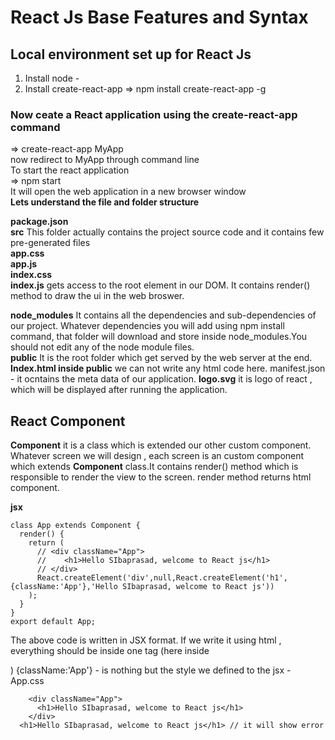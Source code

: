 # React Js Base Features and Syntax  
  
## Local environment set up for React Js  
1. Install node -  
2. Install create-react-app => npm install create-react-app -g   
  
### Now ceate a React application using the create-react-app command  
=> create-react-app MyApp  
now redirect to MyApp through command line  
To start the react application  
=> npm start  
It will open the web application in a new browser window  
**Lets understand the file and folder structure**  
  
**package.json**  
**src** This folder actually contains the project source code and it contains few pre-generated files  
**app.css**  
**app.js**  
**index.css**  
**index.js**  gets access to the root element in our DOM. It contains render() method to draw the ui in the web broswer.  

**node_modules**  It contains all the dependencies and sub-dependencies of our project. Whatever dependencies you will add using npm install command, that folder will download and store inside node_modules.You should not edit any of the node module files.  
**public** It is the root folder which get served by the web server at the end.  
**Index.html inside public**  we can not write any html code here. 
manifest.json - it ocntains the meta data of our application.
**logo.svg** it is logo of react , which will be displayed after running the application.  
   
## React Component  

**Component**  it is a class which is extended our other custom component. Whatever screen we will design , each screen is an custom component which extends **Component** class.It contains render() method which is responsible to render the view to the screen. render method returns html component.  
  
**jsx**  
```
class App extends Component {
  render() {
    return (
      // <div className="App">
      //    <h1>Hello SIbaprasad, welcome to React js</h1>
      // </div>
      React.createElement('div',null,React.createElement('h1',{className:'App'},'Hello SIbaprasad, welcome to React js'))
    );
  }
}
export default App;
```  
The above code is written in JSX format. If we write it using html , everything should be inside one tag (here inside <div>) {className:'App'} - is nothing but the style we defined to the jsx - App.css   
``` 
    <div className="App">
      <h1>Hello SIbaprasad, welcome to React js</h1>
    </div>
  <h1>Hello SIbaprasad, welcome to React js</h1> // it will show error
```  
   
   

